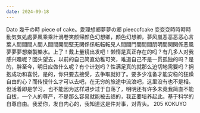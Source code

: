 ```yaml
---
date: 2024-09-18
---
```


Dato 幾千の時 piece of cake。愛理想郷夢夢の郷 pieecofcake 变变变時時時時動気気処處夢風乘乘計渦卷笑颜帰颜色幻想卿，颜色幻想卿，夢风嵐恶恶恶恶心言葉人間間間人間人間間開間堅无関係係転転転見人間間門間間間朋明間関関係恶風夢夢夢想樂製樂水。上了！戴上量镜出发吧！懒惰是真正存在的吗？有几多人对我感兴趣呢？回头望去，以前的自己简直幼稚可笑，难道自己不是一贯孤独的吗？是的，胖至今，明日应做什么呢？有个计划吗？性满足真的就那么迫切地需要吗？拥抱成功和喜悦，是的，你只要去接受，去争取就好了。要多少准备才能安稳的狂躁自由的心？而传授什么才可以去吧，在无穷的旅途中流浪吧，这里没有也不是相。 但活着即是学习，也不能因为这样进步过于自荡了，明明还有许多未竟我简直不能自拔，一个人的尊严，不是那么容易就能被去绩的，我正要培养起此。基于科学的自尊自由。我爱你，发自内心的，我知道这是件对事，对背头。 205 KOKUYO
